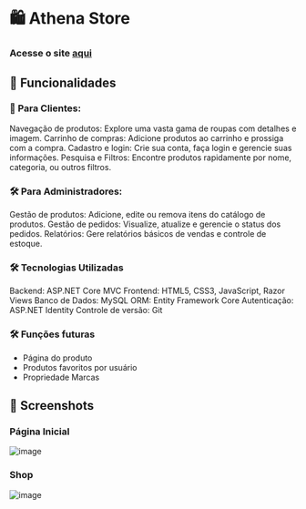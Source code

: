 # 🛍️ Athena Store
### Acesse o site <a href="http://147.79.107.99:5000/" target="_blank" rel="noopener noreferrer">aqui</a>
## 🚀 Funcionalidades
### 🛒 Para Clientes:
Navegação de produtos: Explore uma vasta gama de roupas com detalhes e imagem.
Carrinho de compras: Adicione produtos ao carrinho e prossiga com a compra.
Cadastro e login: Crie sua conta, faça login e gerencie suas informações.
Pesquisa e Filtros: Encontre produtos rapidamente por nome, categoria, ou outros filtros.
### 🛠️ Para Administradores:
Gestão de produtos: Adicione, edite ou remova itens do catálogo de produtos.
Gestão de pedidos: Visualize, atualize e gerencie o status dos pedidos.
Relatórios: Gere relatórios básicos de vendas e controle de estoque.
### 🛠️ Tecnologias Utilizadas
Backend: ASP.NET Core MVC
Frontend: HTML5, CSS3, JavaScript, Razor Views
Banco de Dados: MySQL
ORM: Entity Framework Core
Autenticação: ASP.NET Identity
Controle de versão: Git
### 🛠️ Funções futuras
<ul>
  <li>Página do produto</li>
  <li>Produtos favoritos por usuário</li>
  <li>Propriedade Marcas</li>
</ul>
<!-- ###📂 Estrutura do Projeto
## O projeto segue a arquitetura MVC (Model-View-Controller)
Models: Contêm a definição das entidades como Produto, Cliente e Pedido e gerenciam a interação com o banco de dados via Entity Framework Core.
Views: Definem a interface com o usuário. Utilizam Razor para renderizar as páginas dinâmicas com os dados passados pelos controllers.
Controllers: Fazem a ponte entre as views e os models, processam requisições HTTP, manipulam dados e retornam as respostas adequadas.
🔧 Configuração do Projeto
Pré-requisitos:
SDK do .NET 8.0+
MySQL Server-->

## 📸 Screenshots 

### Página Inicial
![image](https://github.com/user-attachments/assets/b516d62c-f410-4e99-a23c-bbc75b6a561a)
### Shop
![image](https://github.com/user-attachments/assets/7c082a54-834a-4473-894e-5b39ad74cfe0)

